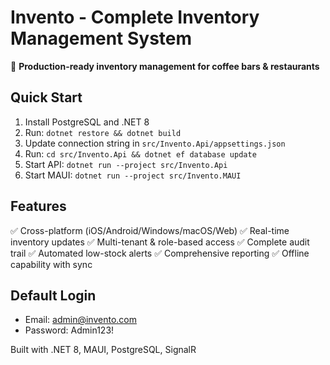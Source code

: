 # Invento - Complete Inventory Management System

🚀 **Production-ready inventory management for coffee bars & restaurants**

## Quick Start
1. Install PostgreSQL and .NET 8
2. Run: `dotnet restore && dotnet build`
3. Update connection string in `src/Invento.Api/appsettings.json`
4. Run: `cd src/Invento.Api && dotnet ef database update`
5. Start API: `dotnet run --project src/Invento.Api`
6. Start MAUI: `dotnet run --project src/Invento.MAUI`

## Features
✅ Cross-platform (iOS/Android/Windows/macOS/Web)
✅ Real-time inventory updates
✅ Multi-tenant & role-based access
✅ Complete audit trail
✅ Automated low-stock alerts
✅ Comprehensive reporting
✅ Offline capability with sync

## Default Login
- Email: admin@invento.com
- Password: Admin123!

Built with .NET 8, MAUI, PostgreSQL, SignalR